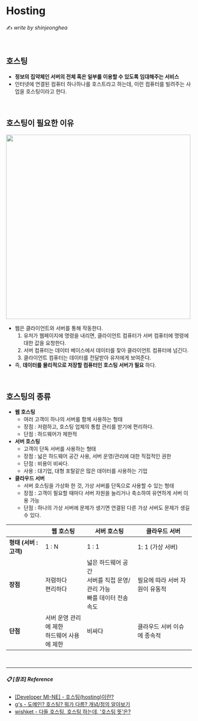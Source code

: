 # Hosting

:writing_hand: *write by shinjeonghea*

<BR>

## 호스팅

- **정보의 집약체인 서버의 전체 혹은 일부를 이용할 수 있도록 임대해주는 서비스**
- 인터넷에 연결된 컴퓨터 하나하나를 호스트라고 하는데, 이런 컴퓨터를 빌려주는 사업을 호스팅이라고 한다.

<br>

## 호스팅이 필요한 이유

<img src="http://blog.wishket.com/wp-content/uploads/2019/06/%ED%98%B8%EC%8A%A4%ED%8C%85%EC%9D%84-%EC%95%8C%EC%95%84%EB%B3%B4%EA%B8%B0-%EC%A0%84.png" width=500>

- 웹은 클라이언트와 서버를 통해 작동한다.
    1. 유저가 웹페이지에 명령을 내리면, 클라이언트 컴퓨터가 서버 컴퓨터에 명령에 대한 값을 요청한다.
    2. 서버 컴퓨터는 데이터 베이스에서 데이터를 찾아 클라이언트 컴퓨터에 넘긴다.
    3. 클라이언트 컴퓨터는 데이터를 전달받아 유저에게 보여준다.
- 즉,  **데이터를 물리적으로 저장할 컴퓨터인 호스팅 서버가 필요** 하다.

<br>

## 호스팅의 종류

- **웹 호스팅**
  - 여러 고객이 하나의 서버를 함께 사용하는 형태 
  - 장점 : 저렴하고, 호스팅 업체의 통합 관리를 받기에 편리하다.
  - 단점 : 하드웨어가 제한적
- **서버 호스팅**
  - 고객이 단독 서버를 사용하는 형태
  - 장점 : 넓은 하드웨어 공간 사용, 서버 운영/관리에 대한 직접적인 권한
  - 단점 : 비용이 비싸다.
  - 사용 : 대기업, 대형 포탈같은 많은 데이터를 사용하는 기업
- **클라우드 서버**
  - 서버 호스팅을 가상화 한 것, 가상 서버를 단독으로 사용할 수 있는 형태
  - 장점 : 고객이 필요할 때마다 서버 자원을 늘리거나 축소하여 유연하게 서버 이용 가능
  - 단점 : 하나의 가상 서버에 문제가 생기면 연결된 다른 가상 서버도 문제가 생길 수 있다.

|                        | **웹 호스팅**                                 | **서버 호스팅**                                              | **클라우드 서버**              |
| ---------------------- | --------------------------------------------- | ------------------------------------------------------------ | ------------------------------ |
| **형태 (서버 : 고객)** | 1 : N                                         | 1 : 1                                                        | 1: 1  (가상 서버)              |
| **장점**               | 저렴하다<BR>편리하다                          | 넓은 하드웨어 공간 <BR>서버를 직접 운영/관리 가능<BR> 빠를 데이터 전송 속도 | 필요에 따라 서버 자원이 유동적 |
| **단점**               | 서버 운영 관리에 제한<BR>하드웨어 사용에 제한 | 비싸다                                                       | 클라우드 서버 이슈에 종속적    |

<BR>

-----------

##### :clipboard: [참조] Reference

- [[Developer MI-NE] - 호스팅(hosting)이란?](https://minemanemo.tistory.com/81?category=948107)
- [g's - 도메인? 호스팅? 뭐가 다름? 개념/정의 알아보기](https://gentlysallim.com/%eb%8f%84%eb%a9%94%ec%9d%b8-%ed%98%b8%ec%8a%a4%ed%8c%85-%eb%ad%90%ea%b0%80-%eb%8b%a4%eb%a6%84-%ea%b0%9c%eb%85%90-%ec%a0%95%ec%9d%98-%ec%95%8c%ec%95%84%eb%b3%b4%ea%b8%b0/)
- [wishket - 다들 호스팅, 호스팅 하는데, '호스팅 뜻'은?](http://blog.wishket.com/%ED%98%B8%EC%8A%A4%ED%8C%85%EC%9D%B4%EB%9E%80-%EB%AC%B4%EC%97%87%EC%9D%BC%EA%B9%8C-%EA%B7%B8%EB%A6%B0%ED%81%B4%EB%9D%BC%EC%9D%B4%EC%96%B8%ED%8A%B8/)

